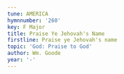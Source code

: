 ```yaml
---
tune: AMERICA
hymnnumber: '260'
key: F Major
title: Praise Ye Jehovah's Name
firstline: Praise ye Jehovah's name
topic: 'God: Praise to God'
author: Wm. Goode
year: '-'
---
```

